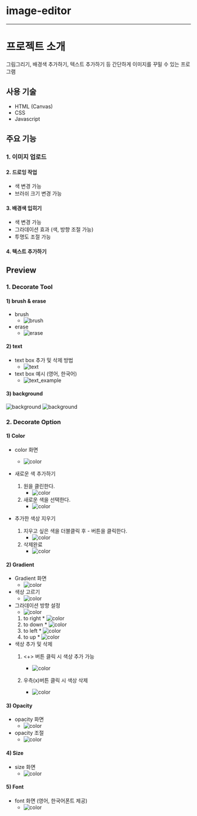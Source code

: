 # image-editor
---
# 프로젝트 소개
그림그리기, 배경색 추가하기, 텍스트 추가하기 등 간단하게 이미지를 꾸밀 수 있는 프로그램

## 사용 기술
* HTML (Canvas)
* CSS
* Javascript

## 주요 기능
### 1. 이미지 업로드
#### 2. 드로잉 작업
- 색 변경 가능
- 브러쉬 크기 변경 가능
#### 3. 배경색 입히기
- 색 변경 가능
- 그라데이션 효과 (색, 방향 조절 가능)
- 투명도 조절 가능 
#### 4. 텍스트 추가하기

## Preview
### 1. Decorate Tool
#### 1) brush & erase
* brush
    * ![brush](/images/draw.png)
* erase
    * ![erase](/videos/erase.gif)

#### 2) text
* text box 추가 및 삭제 방법
    * ![text](/videos/text.gif)
* text box 예시 (영어, 한국어)
    * ![text_example](/images/text.png)

#### 3) background
![background](/images/backgroud.png)
![background](/images/background2.png)

### 2. Decorate Option
#### 1) Color
* color 화면
    * ![color](/images/color1.png)

* 새로운 색 추가하기
    1. 원을 클린한다.
        * ![color](/images/colorChanging.png)
    2. 새로운 색을 선택한다.
        * ![color](/images/colorChanging2.png)
    
* 추가한 색상 지우기 
    1. 지우고 싶은 색을 더블클릭 후 - 버튼을 클릭한다.
        * ![color](/images/colorDeleting.png)
    2. 삭제완료
        * ![color](/images/colorDeleting2.png)

#### 2) Gradient
* Gradient 화면
    * ![color](/images/gradient.png)
* 색상 고르기 
    * ![color](/images/gradientChooseColor.png)
* 그라데이션 방향 설정
    * ![color](/images/gradientDirection.png)
    1. to right
      * ![color](/images/gradientToRight.png)
    2. to down
      * ![color](/images/gradientToDown.png)
    3. to left
      * ![color](/images/gradientToLeft.png)
    4. to up
      * ![color](/images/gradientToUp.png)
* 색상 추가 및 삭제
    1. <+> 버튼 클릭 시 색상 추가 가능
        * ![color](/images/gradientAdd.png)

    2. 우측(x)버튼 클릭 시 색상 삭제
        * ![color](/images/gradientDelete.png)

#### 3) Opacity
* opacity 화면
    * ![color](/images/opacity.png)
* opacity 조절
    * ![color](/videos/gradientEx.gif)

#### 4) Size
* size 화면
    * ![color](/images/size.png)

#### 5) Font 
* font 화면 (영어, 한국어폰트 제공)
    * ![color](/videos/font.gif)

